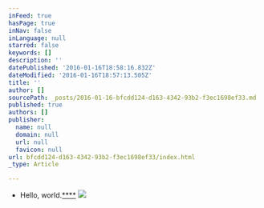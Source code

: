 ```yaml
---
inFeed: true
hasPage: true
inNav: false
inLanguage: null
starred: false
keywords: []
description: ''
datePublished: '2016-01-16T18:58:16.832Z'
dateModified: '2016-01-16T18:57:13.505Z'
title: ''
author: []
sourcePath: _posts/2016-01-16-bfcdd124-d163-4342-93b2-f3ec1698ef33.md
published: true
authors: []
publisher:
  name: null
  domain: null
  url: null
  favicon: null
url: bfcdd124-d163-4342-93b2-f3ec1698ef33/index.html
_type: Article

---
```

* Hello, world.[****][0]
![](https://s3-us-west-2.amazonaws.com/the-grid-img/p/f10d18947a5aeac96f4682b5fde0be9a4cd50eea.jpg)

[0]: null